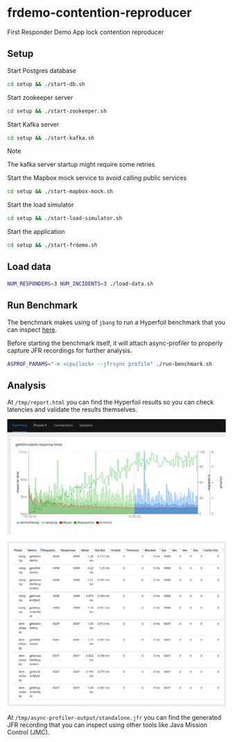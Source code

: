 # frdemo-contention-reproducer
First Responder Demo App lock contention reproducer

## Setup

Start Postgres database
```bash
cd setup && ./start-db.sh
```

Start zookeeper server
```bash
cd setup && ./start-zookeeper.sh
```

Start Kafka server
```bash
cd setup && ./start-kafka.sh
```
>[!NOTE]
> The kafka server startup might require some retries

Start the Mapbox mock service to avoid calling public services
```bash
cd setup && ./start-mapbox-mock.sh
```

Start the load simulator
```bash
cd setup && ./start-load-simulator.sh
```

Start the application
```bash
cd setup && ./start-frdemo.sh
```

## Load data

```bash
NUM_RESPONDERS=3 NUM_INCIDENTS=3 ./load-data.sh
```

## Run Benchmark

The benchmark makes using of `jbang` to run a Hyperfoil benchmark that you 
can inspect [here](./benchmark.hf.yaml).

Before starting the benchmark itself, it will attach async-profiler to properly
capture JFR recordings for further analysis.

```bash
ASPROF_PARAMS="-e <cpu|lock> --jfrsync profile" ./run-benchmark.sh
```

## Analysis

At `/tmp/report.html` you can find the Hyperfoil results so you can check latencies and validate
the results themselves.

![HF Charts](./img/hf_report_1.png)


![HF Latencies](./img/hf_report_2.png)

At `/tmp/async-profiler-output/standalone.jfr` you can find the generated JFR recording that you can
inspect using other tools like Java Mission Control (JMC).